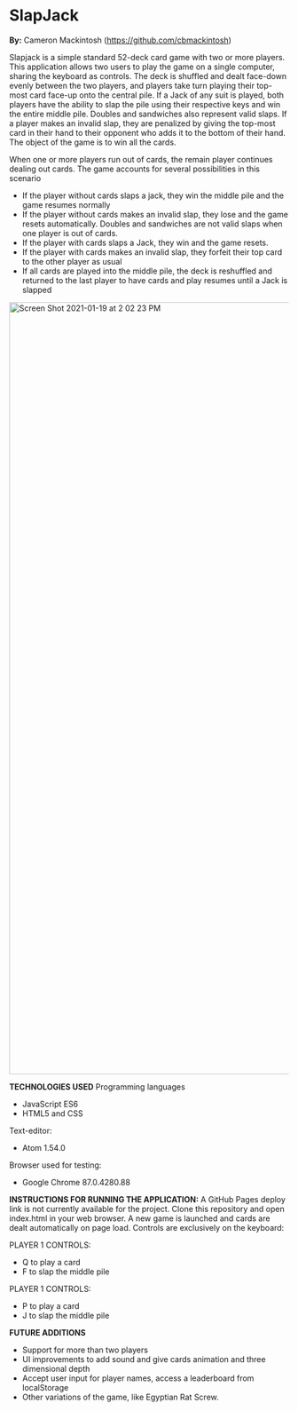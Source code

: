 # SlapJack

**By:** Cameron Mackintosh (https://github.com/cbmackintosh)

Slapjack is a simple standard 52-deck card game with two or more players. This application allows two users to play the game on a single computer, sharing the keyboard as controls. The deck is shuffled and dealt face-down evenly between the two players, and players take turn playing their top-most card face-up onto the central pile. If a Jack of any suit is played, both players have the ability to slap the pile using their respective keys and win the entire middle pile. Doubles and sandwiches also represent valid slaps. If a player makes an invalid slap, they are penalized by giving the top-most card in their hand to their opponent who adds it to the bottom of their hand. The object of the game is to win all the cards.

When one or more players run out of cards, the remain player continues dealing out cards. The game accounts for several possibilities in this scenario
* If the player without cards slaps a jack, they win the middle pile and the game resumes normally
* If the player without cards makes an invalid slap, they lose and the game resets automatically. Doubles and sandwiches are not valid slaps when one player is out of cards.
* If the player with cards slaps a Jack, they win and the game resets.
* If the player with cards makes an invalid slap, they forfeit their top card to the other player as usual
* If all cards are played into the middle pile, the deck is reshuffled and returned to the last player to have cards and play resumes until a Jack is slapped

<img width="1391" alt="Screen Shot 2021-01-19 at 2 02 23 PM" src="https://user-images.githubusercontent.com/72054706/105092867-0cea3280-5a5f-11eb-8e25-a8c8152b8b10.png">

**TECHNOLOGIES USED**
Programming languages
* JavaScript ES6
* HTML5 and CSS

Text-editor:
* Atom 1.54.0

Browser used for testing:
* Google Chrome 87.0.4280.88

**INSTRUCTIONS FOR RUNNING THE APPLICATION:**
A GitHub Pages deploy link is not currently available for the project. Clone this repository and open index.html in your web browser. A new game is launched and cards are dealt automatically on page load. Controls are exclusively on the keyboard:

PLAYER 1 CONTROLS:
* Q to play a card
* F to slap the middle pile

PLAYER 1 CONTROLS:
* P to play a card
* J to slap the middle pile

**FUTURE ADDITIONS**
* Support for more than two players
* UI improvements to add sound and give cards animation and three dimensional depth
* Accept user input for player names, access a leaderboard from localStorage
* Other variations of the game, like Egyptian Rat Screw.
